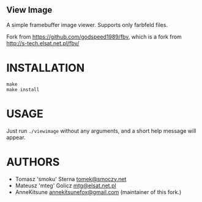 ## View Image
A simple framebuffer image viewer.
Supports only farbfeld files.

Fork from https://github.com/godspeed1989/fbv, which is a fork from http://s-tech.elsat.net.pl/fbv/

# INSTALLATION
```
make
make install
```

# USAGE
Just run `./viewimage` without any arguments, and a short help message will appear.

# AUTHORS
* Tomasz 'smoku' Sterna <tomek@smoczy.net>
* Mateusz 'mteg' Golicz <mtg@elsat.net.pl>
* AnneKitsune <annekitsunefox@gmail.com> (maintainer of this fork.)
